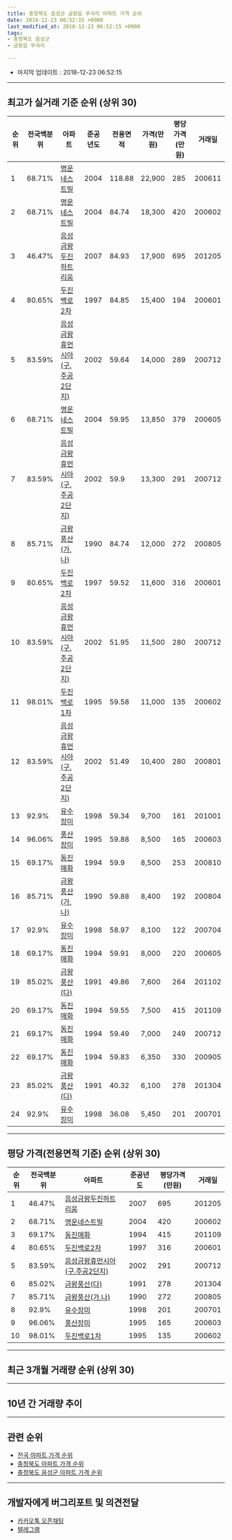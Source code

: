 ```yaml
---
title: 충청북도 음성군 금왕읍 무극리 아파트 가격 순위
date: 2018-12-23 06:52:15 +0900
last_modified_at: 2018-12-23 06:52:15 +0900
tags:
- 충청북도 음성군
- 금왕읍 무극리

---
```


* 마지막 업데이트 : 2018-12-23 06:52:15

---

## 최고가 실거래 기준 순위 (상위 30)


|순위|전국백분위|아파트|준공년도|전용면적|가격(만원)|평당가격(만원)|거래일|
|---|---|---|---|---|---|---|---|
|1|68.71%|[명운네스트빌](https://search.naver.com/search.naver?query=%EC%B6%A9%EC%B2%AD%EB%B6%81%EB%8F%84+%EC%9D%8C%EC%84%B1%EA%B5%B0+%EA%B8%88%EC%99%95%EC%9D%8D+%EB%AC%B4%EA%B7%B9%EB%A6%AC+%EB%AA%85%EC%9A%B4%EB%84%A4%EC%8A%A4%ED%8A%B8%EB%B9%8C)|2004|118.88|22,900|285|200611|
|2|68.71%|[명운네스트빌](https://search.naver.com/search.naver?query=%EC%B6%A9%EC%B2%AD%EB%B6%81%EB%8F%84+%EC%9D%8C%EC%84%B1%EA%B5%B0+%EA%B8%88%EC%99%95%EC%9D%8D+%EB%AC%B4%EA%B7%B9%EB%A6%AC+%EB%AA%85%EC%9A%B4%EB%84%A4%EC%8A%A4%ED%8A%B8%EB%B9%8C)|2004|84.74|18,300|420|200602|
|3|46.47%|[음성금왕두진하트리움](https://search.naver.com/search.naver?query=%EC%B6%A9%EC%B2%AD%EB%B6%81%EB%8F%84+%EC%9D%8C%EC%84%B1%EA%B5%B0+%EA%B8%88%EC%99%95%EC%9D%8D+%EB%AC%B4%EA%B7%B9%EB%A6%AC+%EC%9D%8C%EC%84%B1%EA%B8%88%EC%99%95%EB%91%90%EC%A7%84%ED%95%98%ED%8A%B8%EB%A6%AC%EC%9B%80)|2007|84.93|17,900|695|201205|
|4|80.65%|[두진백로2차](https://search.naver.com/search.naver?query=%EC%B6%A9%EC%B2%AD%EB%B6%81%EB%8F%84+%EC%9D%8C%EC%84%B1%EA%B5%B0+%EA%B8%88%EC%99%95%EC%9D%8D+%EB%AC%B4%EA%B7%B9%EB%A6%AC+%EB%91%90%EC%A7%84%EB%B0%B1%EB%A1%9C2%EC%B0%A8)|1997|84.85|15,400|194|200601|
|5|83.59%|[음성금왕휴먼시아(구.주공2단지)](https://search.naver.com/search.naver?query=%EC%B6%A9%EC%B2%AD%EB%B6%81%EB%8F%84+%EC%9D%8C%EC%84%B1%EA%B5%B0+%EA%B8%88%EC%99%95%EC%9D%8D+%EB%AC%B4%EA%B7%B9%EB%A6%AC+%EC%9D%8C%EC%84%B1%EA%B8%88%EC%99%95%ED%9C%B4%EB%A8%BC%EC%8B%9C%EC%95%84%28%EA%B5%AC.%EC%A3%BC%EA%B3%B52%EB%8B%A8%EC%A7%80%29)|2002|59.64|14,000|289|200712|
|6|68.71%|[명운네스트빌](https://search.naver.com/search.naver?query=%EC%B6%A9%EC%B2%AD%EB%B6%81%EB%8F%84+%EC%9D%8C%EC%84%B1%EA%B5%B0+%EA%B8%88%EC%99%95%EC%9D%8D+%EB%AC%B4%EA%B7%B9%EB%A6%AC+%EB%AA%85%EC%9A%B4%EB%84%A4%EC%8A%A4%ED%8A%B8%EB%B9%8C)|2004|59.95|13,850|379|200605|
|7|83.59%|[음성금왕휴먼시아(구.주공2단지)](https://search.naver.com/search.naver?query=%EC%B6%A9%EC%B2%AD%EB%B6%81%EB%8F%84+%EC%9D%8C%EC%84%B1%EA%B5%B0+%EA%B8%88%EC%99%95%EC%9D%8D+%EB%AC%B4%EA%B7%B9%EB%A6%AC+%EC%9D%8C%EC%84%B1%EA%B8%88%EC%99%95%ED%9C%B4%EB%A8%BC%EC%8B%9C%EC%95%84%28%EA%B5%AC.%EC%A3%BC%EA%B3%B52%EB%8B%A8%EC%A7%80%29)|2002|59.9|13,300|291|200712|
|8|85.71%|[금왕풍산(가,나)](https://search.naver.com/search.naver?query=%EC%B6%A9%EC%B2%AD%EB%B6%81%EB%8F%84+%EC%9D%8C%EC%84%B1%EA%B5%B0+%EA%B8%88%EC%99%95%EC%9D%8D+%EB%AC%B4%EA%B7%B9%EB%A6%AC+%EA%B8%88%EC%99%95%ED%92%8D%EC%82%B0%28%EA%B0%80%2C%EB%82%98%29)|1990|84.74|12,000|272|200805|
|9|80.65%|[두진백로2차](https://search.naver.com/search.naver?query=%EC%B6%A9%EC%B2%AD%EB%B6%81%EB%8F%84+%EC%9D%8C%EC%84%B1%EA%B5%B0+%EA%B8%88%EC%99%95%EC%9D%8D+%EB%AC%B4%EA%B7%B9%EB%A6%AC+%EB%91%90%EC%A7%84%EB%B0%B1%EB%A1%9C2%EC%B0%A8)|1997|59.52|11,600|316|200601|
|10|83.59%|[음성금왕휴먼시아(구.주공2단지)](https://search.naver.com/search.naver?query=%EC%B6%A9%EC%B2%AD%EB%B6%81%EB%8F%84+%EC%9D%8C%EC%84%B1%EA%B5%B0+%EA%B8%88%EC%99%95%EC%9D%8D+%EB%AC%B4%EA%B7%B9%EB%A6%AC+%EC%9D%8C%EC%84%B1%EA%B8%88%EC%99%95%ED%9C%B4%EB%A8%BC%EC%8B%9C%EC%95%84%28%EA%B5%AC.%EC%A3%BC%EA%B3%B52%EB%8B%A8%EC%A7%80%29)|2002|51.95|11,500|280|200712|
|11|98.01%|[두진백로1차](https://search.naver.com/search.naver?query=%EC%B6%A9%EC%B2%AD%EB%B6%81%EB%8F%84+%EC%9D%8C%EC%84%B1%EA%B5%B0+%EA%B8%88%EC%99%95%EC%9D%8D+%EB%AC%B4%EA%B7%B9%EB%A6%AC+%EB%91%90%EC%A7%84%EB%B0%B1%EB%A1%9C1%EC%B0%A8)|1995|59.58|11,000|135|200602|
|12|83.59%|[음성금왕휴먼시아(구.주공2단지)](https://search.naver.com/search.naver?query=%EC%B6%A9%EC%B2%AD%EB%B6%81%EB%8F%84+%EC%9D%8C%EC%84%B1%EA%B5%B0+%EA%B8%88%EC%99%95%EC%9D%8D+%EB%AC%B4%EA%B7%B9%EB%A6%AC+%EC%9D%8C%EC%84%B1%EA%B8%88%EC%99%95%ED%9C%B4%EB%A8%BC%EC%8B%9C%EC%95%84%28%EA%B5%AC.%EC%A3%BC%EA%B3%B52%EB%8B%A8%EC%A7%80%29)|2002|51.49|10,400|280|200801|
|13|92.9%|[유수장미](https://search.naver.com/search.naver?query=%EC%B6%A9%EC%B2%AD%EB%B6%81%EB%8F%84+%EC%9D%8C%EC%84%B1%EA%B5%B0+%EA%B8%88%EC%99%95%EC%9D%8D+%EB%AC%B4%EA%B7%B9%EB%A6%AC+%EC%9C%A0%EC%88%98%EC%9E%A5%EB%AF%B8)|1998|59.34|9,700|161|201001|
|14|96.06%|[풍산장미](https://search.naver.com/search.naver?query=%EC%B6%A9%EC%B2%AD%EB%B6%81%EB%8F%84+%EC%9D%8C%EC%84%B1%EA%B5%B0+%EA%B8%88%EC%99%95%EC%9D%8D+%EB%AC%B4%EA%B7%B9%EB%A6%AC+%ED%92%8D%EC%82%B0%EC%9E%A5%EB%AF%B8)|1995|59.88|8,500|165|200603|
|15|69.17%|[동진매화](https://search.naver.com/search.naver?query=%EC%B6%A9%EC%B2%AD%EB%B6%81%EB%8F%84+%EC%9D%8C%EC%84%B1%EA%B5%B0+%EA%B8%88%EC%99%95%EC%9D%8D+%EB%AC%B4%EA%B7%B9%EB%A6%AC+%EB%8F%99%EC%A7%84%EB%A7%A4%ED%99%94)|1994|59.9|8,500|253|200810|
|16|85.71%|[금왕풍산(가,나)](https://search.naver.com/search.naver?query=%EC%B6%A9%EC%B2%AD%EB%B6%81%EB%8F%84+%EC%9D%8C%EC%84%B1%EA%B5%B0+%EA%B8%88%EC%99%95%EC%9D%8D+%EB%AC%B4%EA%B7%B9%EB%A6%AC+%EA%B8%88%EC%99%95%ED%92%8D%EC%82%B0%28%EA%B0%80%2C%EB%82%98%29)|1990|59.88|8,400|192|200804|
|17|92.9%|[유수장미](https://search.naver.com/search.naver?query=%EC%B6%A9%EC%B2%AD%EB%B6%81%EB%8F%84+%EC%9D%8C%EC%84%B1%EA%B5%B0+%EA%B8%88%EC%99%95%EC%9D%8D+%EB%AC%B4%EA%B7%B9%EB%A6%AC+%EC%9C%A0%EC%88%98%EC%9E%A5%EB%AF%B8)|1998|58.97|8,100|122|200704|
|18|69.17%|[동진매화](https://search.naver.com/search.naver?query=%EC%B6%A9%EC%B2%AD%EB%B6%81%EB%8F%84+%EC%9D%8C%EC%84%B1%EA%B5%B0+%EA%B8%88%EC%99%95%EC%9D%8D+%EB%AC%B4%EA%B7%B9%EB%A6%AC+%EB%8F%99%EC%A7%84%EB%A7%A4%ED%99%94)|1994|59.91|8,000|220|200605|
|19|85.02%|[금왕풍산(다)](https://search.naver.com/search.naver?query=%EC%B6%A9%EC%B2%AD%EB%B6%81%EB%8F%84+%EC%9D%8C%EC%84%B1%EA%B5%B0+%EA%B8%88%EC%99%95%EC%9D%8D+%EB%AC%B4%EA%B7%B9%EB%A6%AC+%EA%B8%88%EC%99%95%ED%92%8D%EC%82%B0%28%EB%8B%A4%29)|1991|49.86|7,600|264|201102|
|20|69.17%|[동진매화](https://search.naver.com/search.naver?query=%EC%B6%A9%EC%B2%AD%EB%B6%81%EB%8F%84+%EC%9D%8C%EC%84%B1%EA%B5%B0+%EA%B8%88%EC%99%95%EC%9D%8D+%EB%AC%B4%EA%B7%B9%EB%A6%AC+%EB%8F%99%EC%A7%84%EB%A7%A4%ED%99%94)|1994|59.55|7,500|415|201109|
|21|69.17%|[동진매화](https://search.naver.com/search.naver?query=%EC%B6%A9%EC%B2%AD%EB%B6%81%EB%8F%84+%EC%9D%8C%EC%84%B1%EA%B5%B0+%EA%B8%88%EC%99%95%EC%9D%8D+%EB%AC%B4%EA%B7%B9%EB%A6%AC+%EB%8F%99%EC%A7%84%EB%A7%A4%ED%99%94)|1994|59.49|7,000|249|200712|
|22|69.17%|[동진매화](https://search.naver.com/search.naver?query=%EC%B6%A9%EC%B2%AD%EB%B6%81%EB%8F%84+%EC%9D%8C%EC%84%B1%EA%B5%B0+%EA%B8%88%EC%99%95%EC%9D%8D+%EB%AC%B4%EA%B7%B9%EB%A6%AC+%EB%8F%99%EC%A7%84%EB%A7%A4%ED%99%94)|1994|59.83|6,350|330|200905|
|23|85.02%|[금왕풍산(다)](https://search.naver.com/search.naver?query=%EC%B6%A9%EC%B2%AD%EB%B6%81%EB%8F%84+%EC%9D%8C%EC%84%B1%EA%B5%B0+%EA%B8%88%EC%99%95%EC%9D%8D+%EB%AC%B4%EA%B7%B9%EB%A6%AC+%EA%B8%88%EC%99%95%ED%92%8D%EC%82%B0%28%EB%8B%A4%29)|1991|40.32|6,100|278|201304|
|24|92.9%|[유수장미](https://search.naver.com/search.naver?query=%EC%B6%A9%EC%B2%AD%EB%B6%81%EB%8F%84+%EC%9D%8C%EC%84%B1%EA%B5%B0+%EA%B8%88%EC%99%95%EC%9D%8D+%EB%AC%B4%EA%B7%B9%EB%A6%AC+%EC%9C%A0%EC%88%98%EC%9E%A5%EB%AF%B8)|1998|36.08|5,450|201|200701|


---

## 평당 가격(전용면적 기준) 순위 (상위 30)


|순위|전국백분위|아파트|준공년도|평당가격(만원)|거래일|
|---|---|---|---|---|---|
|1|46.47%|[음성금왕두진하트리움](https://search.naver.com/search.naver?query=%EC%B6%A9%EC%B2%AD%EB%B6%81%EB%8F%84+%EC%9D%8C%EC%84%B1%EA%B5%B0+%EA%B8%88%EC%99%95%EC%9D%8D+%EB%AC%B4%EA%B7%B9%EB%A6%AC+%EC%9D%8C%EC%84%B1%EA%B8%88%EC%99%95%EB%91%90%EC%A7%84%ED%95%98%ED%8A%B8%EB%A6%AC%EC%9B%80)|2007|695|201205|
|2|68.71%|[명운네스트빌](https://search.naver.com/search.naver?query=%EC%B6%A9%EC%B2%AD%EB%B6%81%EB%8F%84+%EC%9D%8C%EC%84%B1%EA%B5%B0+%EA%B8%88%EC%99%95%EC%9D%8D+%EB%AC%B4%EA%B7%B9%EB%A6%AC+%EB%AA%85%EC%9A%B4%EB%84%A4%EC%8A%A4%ED%8A%B8%EB%B9%8C)|2004|420|200602|
|3|69.17%|[동진매화](https://search.naver.com/search.naver?query=%EC%B6%A9%EC%B2%AD%EB%B6%81%EB%8F%84+%EC%9D%8C%EC%84%B1%EA%B5%B0+%EA%B8%88%EC%99%95%EC%9D%8D+%EB%AC%B4%EA%B7%B9%EB%A6%AC+%EB%8F%99%EC%A7%84%EB%A7%A4%ED%99%94)|1994|415|201109|
|4|80.65%|[두진백로2차](https://search.naver.com/search.naver?query=%EC%B6%A9%EC%B2%AD%EB%B6%81%EB%8F%84+%EC%9D%8C%EC%84%B1%EA%B5%B0+%EA%B8%88%EC%99%95%EC%9D%8D+%EB%AC%B4%EA%B7%B9%EB%A6%AC+%EB%91%90%EC%A7%84%EB%B0%B1%EB%A1%9C2%EC%B0%A8)|1997|316|200601|
|5|83.59%|[음성금왕휴먼시아(구.주공2단지)](https://search.naver.com/search.naver?query=%EC%B6%A9%EC%B2%AD%EB%B6%81%EB%8F%84+%EC%9D%8C%EC%84%B1%EA%B5%B0+%EA%B8%88%EC%99%95%EC%9D%8D+%EB%AC%B4%EA%B7%B9%EB%A6%AC+%EC%9D%8C%EC%84%B1%EA%B8%88%EC%99%95%ED%9C%B4%EB%A8%BC%EC%8B%9C%EC%95%84%28%EA%B5%AC.%EC%A3%BC%EA%B3%B52%EB%8B%A8%EC%A7%80%29)|2002|291|200712|
|6|85.02%|[금왕풍산(다)](https://search.naver.com/search.naver?query=%EC%B6%A9%EC%B2%AD%EB%B6%81%EB%8F%84+%EC%9D%8C%EC%84%B1%EA%B5%B0+%EA%B8%88%EC%99%95%EC%9D%8D+%EB%AC%B4%EA%B7%B9%EB%A6%AC+%EA%B8%88%EC%99%95%ED%92%8D%EC%82%B0%28%EB%8B%A4%29)|1991|278|201304|
|7|85.71%|[금왕풍산(가,나)](https://search.naver.com/search.naver?query=%EC%B6%A9%EC%B2%AD%EB%B6%81%EB%8F%84+%EC%9D%8C%EC%84%B1%EA%B5%B0+%EA%B8%88%EC%99%95%EC%9D%8D+%EB%AC%B4%EA%B7%B9%EB%A6%AC+%EA%B8%88%EC%99%95%ED%92%8D%EC%82%B0%28%EA%B0%80%2C%EB%82%98%29)|1990|272|200805|
|8|92.9%|[유수장미](https://search.naver.com/search.naver?query=%EC%B6%A9%EC%B2%AD%EB%B6%81%EB%8F%84+%EC%9D%8C%EC%84%B1%EA%B5%B0+%EA%B8%88%EC%99%95%EC%9D%8D+%EB%AC%B4%EA%B7%B9%EB%A6%AC+%EC%9C%A0%EC%88%98%EC%9E%A5%EB%AF%B8)|1998|201|200701|
|9|96.06%|[풍산장미](https://search.naver.com/search.naver?query=%EC%B6%A9%EC%B2%AD%EB%B6%81%EB%8F%84+%EC%9D%8C%EC%84%B1%EA%B5%B0+%EA%B8%88%EC%99%95%EC%9D%8D+%EB%AC%B4%EA%B7%B9%EB%A6%AC+%ED%92%8D%EC%82%B0%EC%9E%A5%EB%AF%B8)|1995|165|200603|
|10|98.01%|[두진백로1차](https://search.naver.com/search.naver?query=%EC%B6%A9%EC%B2%AD%EB%B6%81%EB%8F%84+%EC%9D%8C%EC%84%B1%EA%B5%B0+%EA%B8%88%EC%99%95%EC%9D%8D+%EB%AC%B4%EA%B7%B9%EB%A6%AC+%EB%91%90%EC%A7%84%EB%B0%B1%EB%A1%9C1%EC%B0%A8)|1995|135|200602|


---

## 최근 3개월 거래량 순위 (상위 30)


<div style="width:100%;">
    <canvas id="deal_count_ranking" height="250"></canvas>
</div>


<script>
new Chart(document.getElementById("deal_count_ranking"), {
    type: 'horizontalBar',
    data: {
        labels: ['명운네스트빌', '두진백로1차', '풍산장미', '동진매화', '음성금왕휴먼시아(구.주공2단지)'],
        datasets: [{
            label: '실거래 수',
            data: [4, 3, 2, 2, 2],
            borderColor: "rgba(255, 0, 128, 1)",
            backgroundColor: "rgba(255, 0, 128, 0.5)",
            fill: false,
        }]
    },
    options: {
        responsive: true,
        title: {
            display: true,
            text: '최근 3개월 거래량 순위'
        },
        tooltips: {
            mode: 'index',
            intersect: false,
            callbacks: {
                title: function(tooltipItems, data) {
                    return "실거래 수:";
                },
                label: function(tooltipItem, data) {
                    return data.labels[tooltipItem.index] + ": " + tooltipItem.xLabel;
                }
            }
        },
        hover: {
            mode: 'nearest',
            intersect: true
        },
        scales: {
            xAxes: [{
                display: true,
                scaleLabel: {
                    display: true,
                    labelString: '실거래 수'
                },
                ticks: {
                    suggestedMin: 0,
                }
            }],
            yAxes: [{
                display: true,
                ticks: {
                    autoSkip: false,
                    callback: function(value, index, values) {
                        if (value.length > 15)
                            return value.substr(0, 13) + "...";
                        else
                            return value;
                    }
                },
                scaleLabel: {
                    display: false,
                }
            }]
        }
    }
});

</script>


---

## 10년 간 거래량 추이


<div style="width:100%;">
    <canvas id="deal_progress" height="250"></canvas>
</div>

<script>
new Chart(document.getElementById("deal_progress"), {
    type: 'line',
    data: {
        labels: ['200812','200901','200902','200903','200904','200905','200906','200907','200908','200909','200910','200911','200912','201001','201002','201003','201004','201005','201006','201007','201008','201009','201010','201011','201012','201101','201102','201103','201104','201105','201106','201107','201108','201109','201110','201111','201112','201201','201202','201203','201204','201205','201206','201207','201208','201209','201210','201211','201212','201301','201302','201303','201304','201305','201306','201307','201308','201309','201310','201311','201312','201401','201402','201403','201404','201405','201406','201407','201408','201409','201410','201411','201412','201501','201502','201503','201504','201505','201506','201507','201508','201509','201510','201511','201512','201601','201602','201603','201604','201605','201606','201607','201608','201609','201610','201611','201612','201701','201702','201703','201704','201705','201706','201707','201708','201709','201710','201711','201712','201801','201802','201803','201804','201805','201806','201807','201808','201809','201810','201811','201812'],
        datasets: [{
            label: '실거래 수',
            pointRadius: 1,
            data: [3, 11, 10, 12, 14, 8, 8, 10, 14, 9, 9, 10, 5, 13, 14, 21, 18, 16, 9, 12, 12, 10, 10, 12, 9, 14, 12, 16, 8, 8, 8, 14, 7, 13, 10, 11, 9, 9, 13, 8, 12, 8, 8, 7, 13, 7, 9, 9, 8, 5, 8, 15, 10, 12, 16, 6, 5, 9, 11, 8, 3, 9, 13, 8, 16, 8, 14, 10, 5, 7, 9, 5, 9, 8, 7, 16, 8, 9, 9, 5, 8, 12, 19, 16, 12, 17, 12, 16, 15, 12, 4, 9, 5, 15, 9, 9, 13, 3, 10, 18, 14, 24, 11, 6, 8, 8, 11, 8, 5, 8, 8, 11, 3, 4, 3, 6, 5, 6, 6, 4, 3],
            borderColor: "rgba(255, 201, 14, 1)",
            backgroundColor: "rgba(255, 201, 14, 0.5)",
            fill: true,
        }]
    },
    options: {
        responsive: true,
        title: {
            display: true,
            text: '10년간 거래량 추이'
        },
        tooltips: {
            mode: 'index',
            intersect: false,
        },
        hover: {
            mode: 'nearest',
            intersect: true
        },
        scales: {
            xAxes: [{
                display: true,
                scaleLabel: {
                    display: true,
                    labelString: '년/월'
                }
            }],
            yAxes: [{
                display: true,
                ticks: {
                    suggestedMin: 0,
                },
                scaleLabel: {
                    display: true,
                    labelString: '실거래 수'
                }
            }]
        }
    }
});

</script>


---

## 관련 순위

- [전국 아파트 가격 순위](https://inasie.github.io/apt-ranking/전국)
- [충청북도 아파트 가격 순위](https://inasie.github.io/apt-ranking/충청북도)
- [충청북도 음성군 아파트 가격 순위](https://inasie.github.io/apt-ranking/충청북도-음성군)


---

## 개발자에게 버그리포트 및 의견전달

- [카카오톡 오픈채팅](https://open.kakao.com/o/gLJUAP4)
- [텔레그램](https://t.me/inasie)

